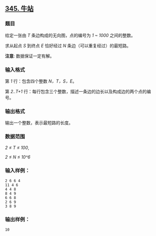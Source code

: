 ## [345. 牛站](https://www.acwing.com/problem/content/347/)

### 题目

给定一张由 *T* 条边构成的无向图，点的编号为 *1 ~ 1000* 之间的整数。

求从起点 *S* 到终点 *E* 恰好经过 *N* 条边（可以重复经过）的最短路。

**注意**: 数据保证一定有解。

### 输入格式

第 *1* 行：包含四个整数 *N，T，S，E*。

第 *2..T+1* 行：每行包含三个整数，描述一条边的边长以及构成边的两个点的编号。

### 输出格式

输出一个整数，表示最短路的长度。

### 数据范围

*2 ≤ T ≤ 100*,

*2 ≤ N ≤ 10^6*

### 输入样例：

```
2 6 6 4
11 4 6
4 4 8
8 4 9
6 6 8
2 6 9
3 8 9
```

### 输出样例：

```
10
```
